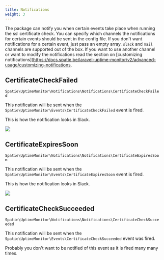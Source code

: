 ```yaml
---
title: Notifications
weight: 3
---
```


The package can notify you when certain events take place when running the ssl certificate check. You can specify which channels the notifications for certain events should be sent in the config file. If you don't want notifications for a certain event, just pass an empty array. `slack` and `mail` channels are supported out of the box. If you want to use another channel or want to modify the notifications read the section on [customizing notifications](https://docs.spatie.be/laravel-uptime-monitor/v2/advanced-usage/customizing-notifications.

## CertificateCheckFailed

`Spatie\UptimeMonitor\Notifications\Notifications\CertificateCheckFailed`

This notification will be sent when the `Spatie\UptimeMonitor\Events\CertificateCheckFailed` event is fired.

This is how the notification looks in Slack.

<img src="../../images/ssl-certificate-failed.jpg" class="screenshot -slack" />

## CertificateExpiresSoon

`Spatie\UptimeMonitor\Notifications\Notifications\CertificateExpiresSoon`

This notification will be sent when the `Spatie\UptimeMonitor\Events\CertificateExpiresSoon` event is fired.

This is how the notification looks in Slack.

<img src="../../images/ssl-expiring-soon.jpg" class="screenshot -slack" />

## CertificateCheckSucceeded

`Spatie\UptimeMonitor\Notifications\Notifications\CertificateCheckSucceeded`

This notification will be sent when the `Spatie\UptimeMonitor\Events\CertificateCheckSucceeded` event was fired.

Probably you don't want to be notified of this event as it is fired many many times. 
